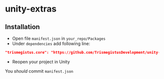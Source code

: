 # unity-extras

## Installation

- Open file `manifest.json` in `your_repo/Packages`
- Under `dependencies` add following line:

```json
"trismegistus.core": "https://github.com/TrismegistusDevelopment/unity-extras.git#upm",
```

- Reopen your project in Unity

You _should_ commit `manifest.json`